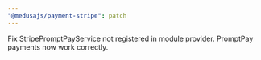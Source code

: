 ```yaml
---
"@medusajs/payment-stripe": patch
---
```


Fix StripePromptPayService not registered in module provider. PromptPay payments now work correctly.
